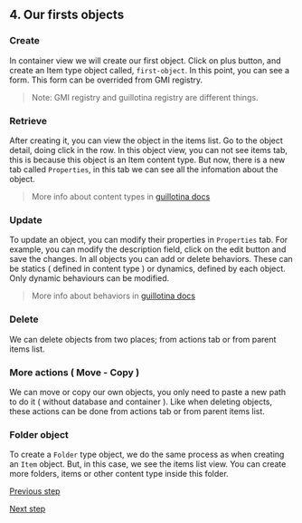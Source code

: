 ## 4. Our firsts objects

### Create

In container view we will create our first object. Click on plus button, and create an Item type object called, `first-object`.
In this point, you can see a form. This form can be overrided from GMI registry. 

> Note: GMI registry and guillotina registry are different things.

### Retrieve

After creating it, you can view the object in the items list. Go to the object detail, doing click in the row. 
In this object view, you can not see items tab, this is because this object is an Item content type. But now, there is a new tab called `Properties`, in this tab we can see all the infomation about the object.


> More info about content types in <a href="https://guillotina.readthedocs.io/en/latest/developer/contenttypes.html"> guillotina docs </a>


### Update

To update an object, you can modify their properties in `Properties` tab. For example, you can modify the description field, click on the edit button and save the changes. 
In all objects you can add or delete behaviors. These can be statics ( defined in content type ) or dynamics, defined by each object. Only dynamic behaviours can be modified. 

> More info about behaviors in <a href="https://guillotina.readthedocs.io/en/latest/developer/behavior.html"> guillotina docs </a> 

### Delete

We can delete objects from two places; from actions tab or from parent items list. 

### More actions ( Move - Copy )

We can move or copy our own objects, you only need to paste a new path to do it ( without database and container ). Like when deleting objects, these actions can be done from actions tab or from parent items list. 


### Folder object

To create a `Folder` type object, we do the same process as when creating an `Item` object. But, in this case, we see the items list view. You can create more folders, items or other content type inside this folder.


[Previous step](step-3-firsts-steps-gmi.md)

[Next step](step-5-manage-users.md)
